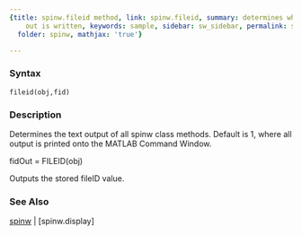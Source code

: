 ```yaml
---
{title: spinw.fileid method, link: spinw.fileid, summary: determines where the text
    out is written, keywords: sample, sidebar: sw_sidebar, permalink: spinw_fileid.html,
  folder: spinw, mathjax: 'true'}

---
```


### Syntax

`fileid(obj,fid)`

### Description

Determines the text output of all spinw class methods. Default
is 1, where all output is printed onto the MATLAB Command
Window.
 
fidOut = FILEID(obj)
 
Outputs the stored fileID value.
 

### See Also

[spinw](spinw.html) \| [spinw.display]

